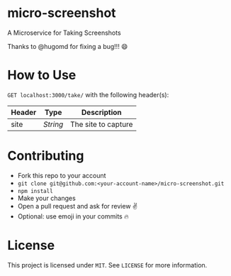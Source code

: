# micro-screenshot
A Microservice for Taking Screenshots

Thanks to @hugomd for fixing a bug!!! :smile:

# How to Use
`GET localhost:3000/take/` with the following header(s):

| Header | Type     | Description         |
|--------|----------|---------------------|
| site   | _String_ | The site to capture |

# Contributing
* Fork this repo to your account
* `git clone git@github.com:<your-account-name>/micro-screenshot.git`
* `npm install`
* Make your changes
* Open a pull request and ask for review ✌️
* Optional: use emoji in your commits 🔥

# License
This project is licensed under `MIT`. See `LICENSE` for more information.